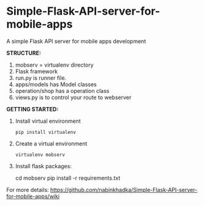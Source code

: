 # Simple-Flask-API-server-for-mobile-apps
A simple Flask API server for mobile apps development

**STRUCTURE:**

1. mobserv = virtualenv directory
2. Flask framework
3. run.py is runner file.
4. apps/models has Model classes
5. operation/shop has a operation class
6. views.py is to control your route to webserver

**GETTING STARTED:**
1. Install virtual environment

    `pip install virtualenv`
2. Create a virtual environment

    `virtualenv mobserv`
3. Install flask packages:

    cd mobserv
    pip install -r requirements.txt

For more details: https://github.com/nabinkhadka/Simple-Flask-API-server-for-mobile-apps/wiki